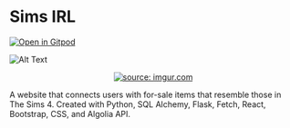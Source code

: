 # Sims IRL

[![Open in Gitpod](https://gitpod.io/button/open-in-gitpod.svg)](https://github.com/Valerieclaire96/sims-rooms-irl.git)

![Alt Text](https://media.giphy.com/media/leog6GiMgvAEPisrDZ/giphy-downsized.gif)

<p align="center">
<a href="https://imgur.com/Dex7E9o"><img src="https://i.imgur.com/Dex7E9o.gif" title="source: imgur.com" /></a>

A website that connects users with for-sale items that resemble those in The Sims 4.
Created with Python, SQL Alchemy, Flask, Fetch, React, Bootstrap, CSS, and Algolia API.

